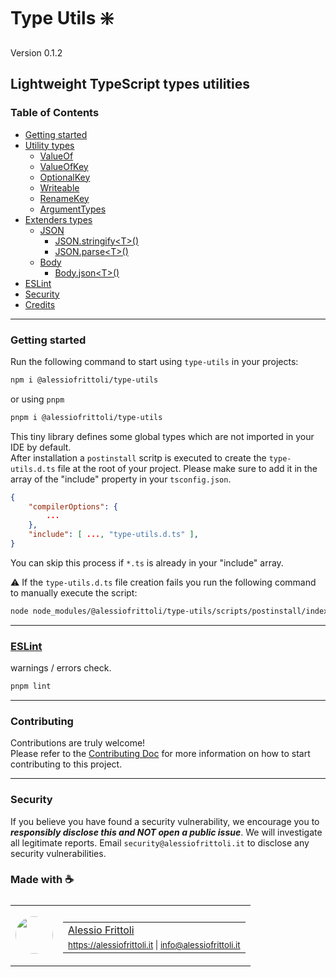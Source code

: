 # Type Utils ❇️

Version 0.1.2

## Lightweight TypeScript types utilities

### Table of Contents

- [Getting started](#gettingstarted)
- [Utility types](https://github.com/alessiofrittoli/type-utils/blob/master/docs/utils/README.md)
	- [ValueOf](https://github.com/alessiofrittoli/type-utils/blob/master/docs/utils/README.md#valueof)
	- [ValueOfKey](https://github.com/alessiofrittoli/type-utils/blob/master/docs/utils/README.md#valueofkey)
	- [OptionalKey](https://github.com/alessiofrittoli/type-utils/blob/master/docs/utils/README.md#optionalkey)
	- [Writeable](https://github.com/alessiofrittoli/type-utils/blob/master/docs/utils/README.md#writeable)
	- [RenameKey](https://github.com/alessiofrittoli/type-utils/blob/master/docs/utils/README.md#renamekey)
	- [ArgumentTypes](https://github.com/alessiofrittoli/type-utils/blob/master/docs/utils/README.md#argumenttypes)
- [Extenders types](https://github.com/alessiofrittoli/type-utils/blob/master/docs/extenders/README.md)
	- [JSON](https://github.com/alessiofrittoli/type-utils/blob/master/docs/extenders/README.md#json)
		- [JSON.stringify\<T\>()](https://github.com/alessiofrittoli/type-utils/blob/master/docs/extenders/README.md#jsonstringifyt)
		- [JSON.parse\<T\>()](https://github.com/alessiofrittoli/type-utils/blob/master/docs/extenders/README.md#jsonparset)
	- [Body](https://github.com/alessiofrittoli/type-utils/blob/master/docs/extenders/README.md#body)
		- [Body.json\<T\>()](https://github.com/alessiofrittoli/type-utils/blob/master/docs/extenders/README.md#bodyjsont)
- [ESLint](#eslint)
- [Security](#security)
- [Credits](#made-with-)

---

### Getting started

Run the following command to start using `type-utils` in your projects:

```bash
npm i @alessiofrittoli/type-utils
```

or using `pnpm`

```bash
pnpm i @alessiofrittoli/type-utils
```

This tiny library defines some global types which are not imported in your IDE by default.\
After installation a `postinstall` scritp is executed to create the `type-utils.d.ts` file at the root of your project.
Please make sure to add it in the array of the "include" property in your `tsconfig.json`.

```json
{
	"compilerOptions": {
		...
	},
	"include": [ ..., "type-utils.d.ts" ],
}
```

You can skip this process if `*.ts` is already in your "include" array.

⚠️ If the `type-utils.d.ts` file creation fails you run the following command to manually execute the script:

```bash
node node_modules/@alessiofrittoli/type-utils/scripts/postinstall/index.js
```

---

### [ESLint](https://www.npmjs.com/package/eslint)

warnings / errors check.

```bash
pnpm lint
```

---

### Contributing

Contributions are truly welcome!\
Please refer to the [Contributing Doc](./CONTRIBUTING.md) for more information on how to start contributing to this project.

---

### Security

If you believe you have found a security vulnerability, we encourage you to **_responsibly disclose this and NOT open a public issue_**. We will investigate all legitimate reports. Email `security@alessiofrittoli.it` to disclose any security vulnerabilities.

### Made with ☕

<table style='display:flex;gap:20px;'>
	<tbody>
		<tr>
			<td>
				<img src='https://avatars.githubusercontent.com/u/35973186' style='width:60px;border-radius:50%;object-fit:contain;'>
			</td>
			<td>
				<table style='display:flex;gap:2px;flex-direction:column;'>
					<tbody>
						<tr>
							<td>
								<a href='https://github.com/alessiofrittoli' target='_blank' rel='noopener'>Alessio Frittoli</a>
							</td>
						</tr>
						<tr>
							<td>
								<small>
									<a href='https://alessiofrittoli.it' target='_blank' rel='noopener'>https://alessiofrittoli.it</a> |
									<a href='mailto:info@alessiofrittoli.it' target='_blank' rel='noopener'>info@alessiofrittoli.it</a>
								</small>
							</td>
						</tr>
					</tbody>
				</table>
			</td>
		</tr>
	</tbody>
</table>